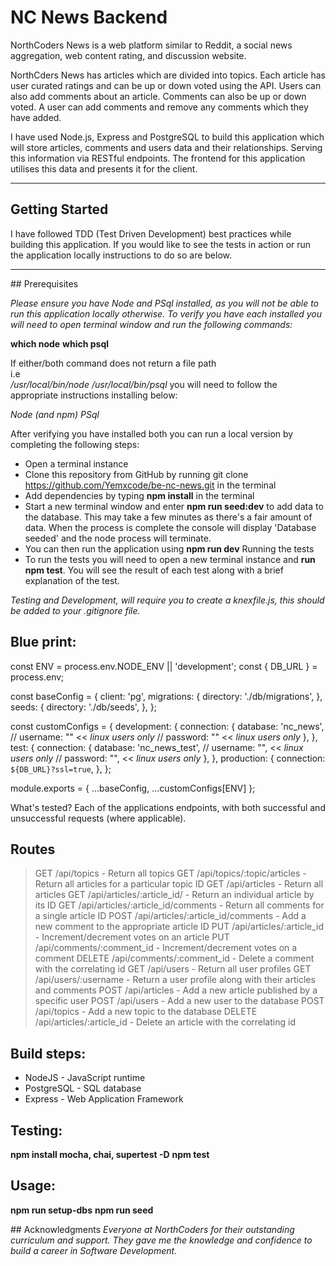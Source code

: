 

# NC News Backend


NorthCoders News is a web platform similar to Reddit, a social news aggregation, web content rating, and discussion website.

NorthCders News has articles which are divided into topics. Each article has user curated ratings and can be up or down voted using the API. Users can also add comments about an article. Comments can also be up or down voted. A user can add comments and remove any comments which they have added.

I have used Node.js, Express and PostgreSQL to build this application which will store articles, comments and users data and their relationships. Serving this information via RESTful endpoints. The frontend for this application utilises this data and presents it for the client.
___
## Getting Started

I have followed TDD (Test Driven Development) best practices while building this application. If you would like to see the tests in action or run the application locally instructions to do so are below.
___
## Prerequisites

_Please ensure you have Node and PSql installed, as you will not be able to run this application locally otherwise._
_To verify you have each installed you will need to open terminal window and run the following commands:_

**which node**
**which psql**

If either/both command does not return a file path  
i.e  
_/usr/local/bin/node_ 
_/usr/local/bin/psql_
you will need to follow the appropriate instructions installing below:

_Node (and npm)_
_PSql_

After verifying you have installed both you can run a local version by completing the following steps:

* Open a terminal instance
* Clone this repository from GitHub by running git clone https://github.com/Yemxcode/be-nc-news.git in the terminal
* Add dependencies by typing **npm install** in the terminal
* Start a new terminal window and enter **npm run seed:dev** to add data to the database. This may take a few minutes as there's a fair amount of data. When the process is complete the console will display 'Database seeded' and the node process will terminate.
* You can then run the application using **npm run dev**
Running the tests
* To run the tests you will need to open a new terminal instance and **run npm test**. You will see the result of each test along with a brief explanation of the test.

_Testing and Development, will require you to create a knexfile.js, this should be added to your .gitignore file._

## Blue print:

const ENV = process.env.NODE_ENV || 'development';
const { DB_URL } = process.env;

const baseConfig = {
client: 'pg',
migrations: {
directory: './db/migrations',
},
seeds: {
directory: './db/seeds',
},
};

const customConfigs = {
development: {
connection: {
database: 'nc_news',
// username: "" << _linux users only_
// password: "" << _linux users only_
},
},
test: {
connection: {
database: 'nc_news_test',
// username: "", << _linux users only_
// password: "", << _linux users only_
},
},
production: {
connection: `${DB_URL}?ssl=true`,
},
};

module.exports = { ...baseConfig, ...customConfigs[ENV] };

What's tested?
Each of the applications endpoints, with both successful and unsuccessful requests (where applicable).

## Routes

> GET /api/topics - Return all topics
> GET /api/topics/:topic/articles - Return all articles for a particular topic ID
> GET /api/articles - Return all articles
> GET /api/articles/:article_id/ - Return an individual article by its ID
> GET /api/articles/:article_id/comments - Return all comments for a single article ID
> POST /api/articles/:article_id/comments - Add a new comment to the appropriate article ID
> PUT /api/articles/:article_id - Increment/decrement votes on an article
> PUT /api/comments/:comment_id - Increment/decrement votes on a comment
> DELETE /api/comments/:comment_id - Delete a comment with the correlating id 
> GET /api/users - Return all user profiles
> GET /api/users/:username - Return a user profile along with their articles and comments
> POST /api/articles - Add a new article published by a specific user
> POST /api/users - Add a new user to the database
> POST /api/topics - Add a new topic to the database
> DELETE /api/articles/:article_id - Delete an article with the correlating id


## Build steps:

* NodeJS - JavaScript runtime
* PostgreSQL - SQL database
* Express - Web Application Framework

## Testing:

**npm install mocha, chai, supertest -D**
**npm test**

## Usage:

**npm run setup-dbs**
**npm run seed**

## Acknowledgments
_Everyone at NorthCoders for their outstanding curriculum and support. They gave me the knowledge and confidence to build a career in Software Development._
